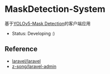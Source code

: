 # MaskDetection-System

基于[YOLOv5-Mask Detection](https://github.com/AtmosphereMao/yolov5_maskdetection)的客户端应用

- Status: Developing :)


## Reference

- [laravel/laravel](https://github.com/laravel/laravel)
- [z-song/laravel-admin](https://github.com/z-song/laravel-admin)

